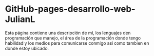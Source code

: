 # GitHub-pages-desarrollo-web-JulianL

Esta página contiene una descripción de mí, los lenguajes den programación que manejo, el área de la programación donde tengo habilidad y los medios para comunicarse conmigo asi como tambien en donde estoy ubicado.
